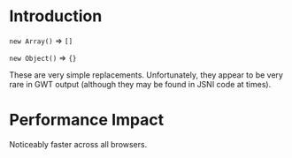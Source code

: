 # Introduction

`new Array()` => `[]`

`new Object()` => `{}`

These are very simple replacements. Unfortunately, they appear to be very rare in GWT output (although they may be found in JSNI code at times).

# Performance Impact

Noticeably faster across all browsers.
